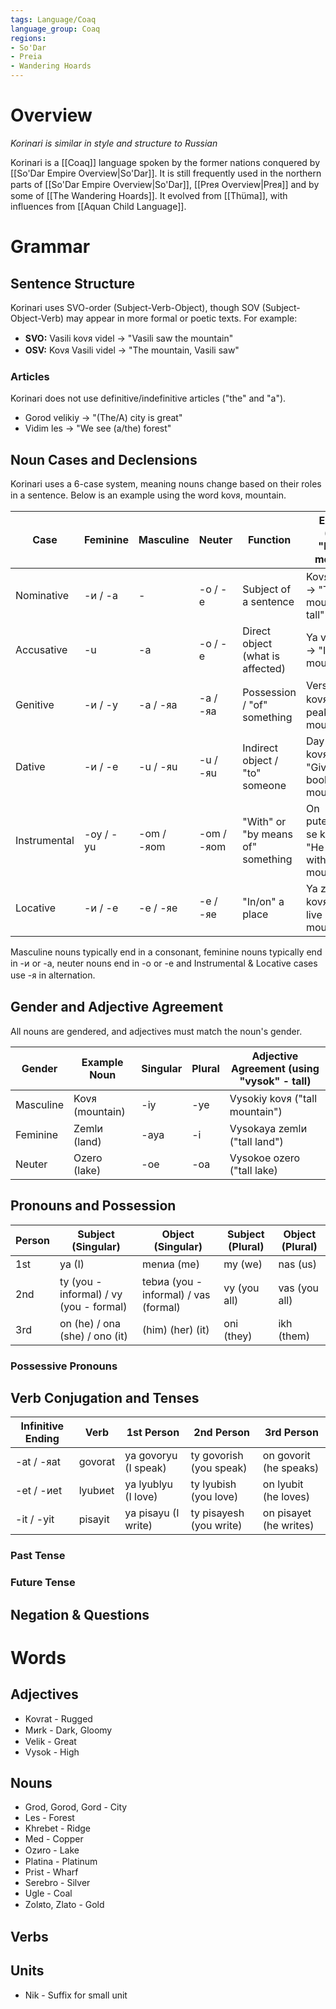 ```yaml
---
tags: Language/Coaq
language_group: Coaq
regions:
- So'Dar
- Preia
- Wandering Hoards
---
```

# Overview
*Korinari is similar in style and structure to Russian*

Korinari is a [[Coaq]] language spoken by the former nations conquered by [[So'Dar Empire Overview|So'Dar]]. It is still frequently used in the northern parts of [[So'Dar Empire Overview|So'Dar]], [[Preᴙ Overview|Preᴙ]] and by some of [[The Wandering Hoards]]. It evolved from [[Thüma]], with influences from [[Aquan Child Language]].
# Grammar
## Sentence Structure
Korinari uses SVO-order (Subject-Verb-Object), though SOV (Subject-Object-Verb) may appear in more formal or poetic texts. For example:
- **SVO:** Vasili kovᴙ videl -> "Vasili saw the mountain"
- **OSV:** Kovᴙ Vasili videl -> "The mountain, Vasili saw"
### Articles
Korinari does not use definitive/indefinitive articles ("the" and "a").
- Gorod velikiy -> "(The/A) city is great"
- Vidim les -> "We see (a/the) forest"
## Noun Cases and Declensions
Korinari uses a 6-case system, meaning nouns change based on their roles in a sentence. Below is an example using the word kovᴙ, mountain.

| Case         | Feminine  | Masculine  | Neuter     | Function                          | Example (using "kovᴙ" - mountain)                            |
| ------------ | --------- | ---------- | ---------- | --------------------------------- | ------------------------------------------------------------ |
| Nominative   | -ᴎ / -a   | -          | -o / -e    | Subject of a sentence             | Kovᴙ vysokiy -> "The mountain is tall"                       |
| Accusative   | -u        | -a         | -o / -e    | Direct object (what is affected)  | Ya vizhu kovᴙ -> "I see the mountain"                        |
| Genitive     | -ᴎ / -y   | -a / -ᴙa   | -a / -ᴙa   | Possession / "of" something       | Vershᴎna kovᴙa -> "The peak of the mountain"                 |
| Dative       | -ᴎ / -e   | -u / -ᴙu   | -u / -ᴙu   | Indirect object / "to" someone    | Day knigu kovᴙu -> "Give the book to the mountain"           |
| Instrumental | -oy / -yu | -om / -ᴙom | -om / -ᴙom | "With" or "by means of" something | On puteshestvuet se kovᴙom -> "He travels with the mountain" |
| Locative     | -ᴎ / -e   | -e / -ᴙe   | -e / -ᴙe   | "In/on" a place                   | Ya zhivu v kovᴙe -> "I live in the mountain"                 |
Masculine nouns typically end in a consonant, feminine nouns typically end in -ᴎ or -a, neuter nouns end in -o or -e and Instrumental & Locative cases use -ᴙ in alternation.
## Gender and Adjective Agreement
All nouns are gendered, and adjectives must match the noun's gender.

| Gender    | Example Noun    | Singular | Plural | Adjective Agreement (using "vysok" - tall) |
| --------- | --------------- | -------- | ------ | ------------------------------------------ |
| Masculine | Kovᴙ (mountain) | -iy      | -ye    | Vysokiy kovᴙ ("tall mountain")             |
| Feminine  | Zemlᴎ (land)    | -aya     | -i     | Vysokaya zemlᴎ ("tall land")               |
| Neuter    | Ozero (lake)    | -oe      | -oa    | Vysokoe ozero ("tall lake)                 |
## Pronouns and Possession
| Person | Subject (Singular)                      | Object (Singular)                     | Subject (Plural) | Object (Plural) |
| ------ | --------------------------------------- | ------------------------------------- | ---------------- | --------------- |
| 1st    | ya (I)                                  | menᴎa (me)                            | my (we)          | nas (us)        |
| 2nd    | ty (you - informal) / vy (you - formal) | tebᴎa (you - informal) / vas (formal) | vy (you all)     | vas (you all)   |
| 3rd    | on (he) / ona (she) / ono (it)          | (him) (her) (it)                      | oni (they)       | ikh (them)      |
### Possessive Pronouns
## Verb Conjugation and Tenses
| Infinitive Ending | Verb    | 1st Person           | 2nd Person              | 3rd Person             |
| ----------------- | ------- | -------------------- | ----------------------- | ---------------------- |
| -at / -ᴙat        | govorat | ya govoryu (I speak) | ty govorish (you speak) | on govorit (he speaks) |
| -et / -ᴎet        | lyubᴎet | ya lyublyu (I love)  | ty lyubish (you love)   | on lyubit (he loves)   |
| -it / -yit        | pisayit | ya pisayu (I write)  | ty pisayesh (you write) | on pisayet (he writes) |
### Past Tense

### Future Tense
## Negation & Questions

# Words
## Adjectives
- Kovrat - Rugged
- Mᴎrk - Dark, Gloomy
- Velik - Great
- Vysok - High
## Nouns
- Grod, Gorod, Gord - City
- Les - Forest
- Khrebet - Ridge
- Med - Copper
- Ozᴎro - Lake
- Platina - Platinum
- Prist - Wharf
- Serebro - Silver
- Ugle - Coal
- Zolᴙto, Zlato - Gold
## Verbs
## Units
- Nik - Suffix for small unit